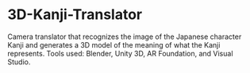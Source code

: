 # 3D-Kanji-Translator
Camera translator that recognizes the image of the Japanese character Kanji and generates a 3D model of the meaning of what the Kanji represents.
Tools used:
Blender,
Unity 3D,
AR Foundation, and
Visual Studio.
